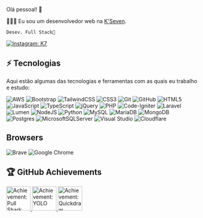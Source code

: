 Olá pessoal! 👋

👨🏻‍💻 Eu sou um desenvolvedor web na [K'Seven](https://github.com/ksevendev/).

    Desev. Full Stack🌴

[![Instagram: K7](https://img.shields.io/badge/-@k7brasil-purple?style=flat-square&logo=instagram&logoColor=white&link=https://instagram.com/k7brasil/)](https://instagram.com/kseven.dev)


## ⚡ Tecnologias
Aqui estão algumas das tecnologias e ferramentas com as quais eu trabalho e estudo:

![AWS](https://img.shields.io/badge/AWS-%23FF9900.svg?style=for-the-badge&logo=amazon-aws&logoColor=white)
![Bootstrap](https://img.shields.io/badge/bootstrap-%238511FA.svg?style=for-the-badge&logo=bootstrap&logoColor=white)
![TailwindCSS](https://img.shields.io/badge/tailwindcss-%2338B2AC.svg?style=for-the-badge&logo=tailwind-css&logoColor=white)
![CSS3](https://img.shields.io/badge/css3-%231572B6.svg?style=for-the-badge&logo=css3&logoColor=white)
![Git](https://img.shields.io/badge/git-%23F05033.svg?style=for-the-badge&logo=git&logoColor=white)
![GitHub](https://img.shields.io/badge/github-%23121011.svg?style=for-the-badge&logo=github&logoColor=white)
![HTML5](https://img.shields.io/badge/html5-%23E34F26.svg?style=for-the-badge&logo=html5&logoColor=white)
![JavaScript](https://img.shields.io/badge/javascript-%23323330.svg?style=for-the-badge&logo=javascript&logoColor=%23F7DF1E)
![TypeScript](https://img.shields.io/badge/typescript-%23007ACC.svg?style=for-the-badge&logo=typescript&logoColor=white)
![jQuery](https://img.shields.io/badge/jquery-%230769AD.svg?style=for-the-badge&logo=jquery&logoColor=white)
![PHP](https://img.shields.io/badge/php-%23777BB4.svg?style=for-the-badge&logo=php&logoColor=white)
![Code-Igniter](https://img.shields.io/badge/CodeIgniter-%23EF4223.svg?style=for-the-badge&logo=codeIgniter&logoColor=white)
![Laravel](https://img.shields.io/badge/laravel-%23FF2D20.svg?style=for-the-badge&logo=laravel&logoColor=white)
![Lumen](https://img.shields.io/badge/-Lumen-EA462F?style=flat-square&logo=Lumen&logoColor=white)
![NodeJS](https://img.shields.io/badge/node.js-6DA55F?style=for-the-badge&logo=node.js&logoColor=white)
![Python](https://img.shields.io/badge/python-3670A0?style=for-the-badge&logo=python&logoColor=ffdd54)
![MySQL](https://img.shields.io/badge/mysql-%2300f.svg?style=for-the-badge&logo=mysql&logoColor=white)
![MariaDB](https://img.shields.io/badge/MariaDB-003545?style=for-the-badge&logo=mariadb&logoColor=white)
![MongoDB](https://img.shields.io/badge/MongoDB-%234ea94b.svg?style=for-the-badge&logo=mongodb&logoColor=white)
![Postgres](https://img.shields.io/badge/postgres-%23316192.svg?style=for-the-badge&logo=postgresql&logoColor=white)
![MicrosoftSQLServer](https://img.shields.io/badge/Microsoft%20SQL%20Server-CC2927?style=for-the-badge&logo=microsoft%20sql%20server&logoColor=white)
![Visual Studio](https://img.shields.io/badge/Visual%20Studio-5C2D91.svg?style=for-the-badge&logo=visual-studio&logoColor=white)
![Cloudflare](https://img.shields.io/badge/Cloudflare-F38020?style=for-the-badge&logo=Cloudflare&logoColor=white)

## Browsers
![Brave](https://img.shields.io/badge/Brave-FB542B?style=for-the-badge&logo=Brave&logoColor=white)
![Google Chrome](https://img.shields.io/badge/Google%20Chrome-4285F4?style=for-the-badge&logo=GoogleChrome&logoColor=white)

## 🏆 GitHub Achievements
<div class="d-flex flex-wrap">
  <a href="https://github.com/k7brasil?achievement=pull-shark&amp;tab=achievements" class="position-relative">
    <img src="https://github.githubassets.com/images/modules/profile/achievements/pull-shark-default.png" data-hovercard-type="achievement" data-hovercard-url="https://github.com/users/k7brasil/achievements/pull-shark/detail?hovercard=1" width="64" alt="Achievement: Pull Shark" data-view-component="true" class="achievement-badge-sidebar">
  </a>
  <a href="https://github.com/k7brasil?achievement=yolo&amp;tab=achievements" class="position-relative">
    <img src="https://github.githubassets.com/images/modules/profile/achievements/yolo-default.png" data-hovercard-type="achievement" data-hovercard-url="https://github.com/users/k7brasil/achievements/yolo/detail?hovercard=1" width="64" alt="Achievement: YOLO" data-view-component="true" class="achievement-badge-sidebar">
  </a>
  <a href="https://github.com/k7brasil?achievement=quickdraw&amp;tab=achievements" class="position-relative">
   <img src="https://github.githubassets.com/images/modules/profile/achievements/quickdraw-default--medium-dark.png" data-hovercard-type="achievement" data-hovercard-url="https://github.com/users/k7brasil/achievements/quickdraw/detail?hovercard=1" width="64" alt="Achievement: Quickdraw" data-view-component="true" class="achievement-badge-sidebar">
  </a>
</div>


